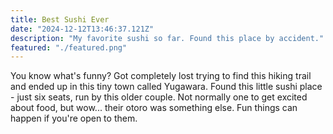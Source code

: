 ```yaml
---
title: Best Sushi Ever
date: "2024-12-12T13:46:37.121Z"
description: "My favorite sushi so far. Found this place by accident."
featured: "./featured.png"
---
```


You know what's funny? Got completely lost trying to find this hiking trail and ended up in this tiny town called Yugawara. Found this little sushi place - just six seats, run by this older couple. Not normally one to get excited about food, but wow... their otoro was something else. Fun things can happen if you're open to them.
